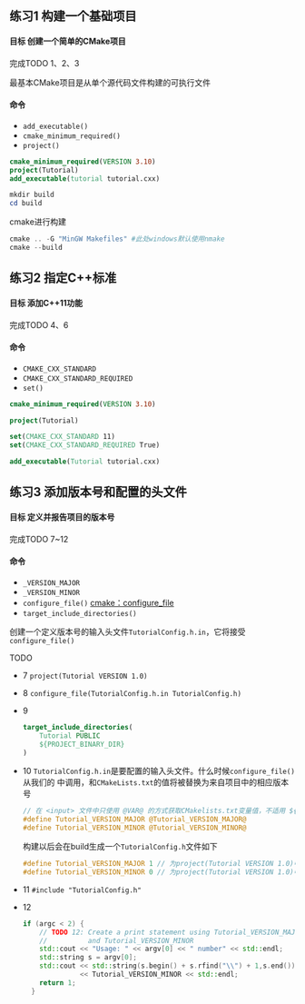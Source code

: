 ## 练习1	构建一个基础项目

#### 目标	创建一个简单的CMake项目

完成TODO 1、2、3 

最基本CMake项目是从单个源代码文件构建的可执行文件

#### 命令

- `add_executable()`
- `cmake_minimum_required()`
- `project()`



```cmake
cmake_minimum_required(VERSION 3.10)
project(Tutorial)
add_executable(tutorial tutorial.cxx)
```

```powershell
mkdir build
cd build
```

cmake进行构建

```powershell
cmake .. -G "MinGW Makefiles" #此处windows默认使用nmake
cmake --build
```

## 练习2	指定C++标准

#### 目标	添加C++11功能

完成TODO 4、6

#### 命令

- `CMAKE_CXX_STANDARD`
- `CMAKE_CXX_STANDARD_REQUIRED`
- `set()`

```cmake
cmake_minimum_required(VERSION 3.10)

project(Tutorial)

set(CMAKE_CXX_STANDARD 11)
set(CMAKE_CXX_STANDARD_REQUIRED True)

add_executable(Tutorial tutorial.cxx)

```

## 练习3	添加版本号和配置的头文件

#### 目标	定义并报告项目的版本号

完成TODO 7~12

#### 命令

- `_VERSION_MAJOR`
- `_VERSION_MINOR`
- `configure_file()`   [cmake：configure_file](https://zhuanlan.zhihu.com/p/436923370)
- `target_include_directories()`

创建一个定义版本号的输入头文件`TutorialConfig.h.in`，它将接受`configure_file()`

TODO

- 7    `project(Tutorial VERSION 1.0)`

- 8    `configure_file(TutorialConfig.h.in TutorialConfig.h)`	

- 9    

  ```CMAKE
  target_include_directories(
      Tutorial PUBLIC
      ${PROJECT_BINARY_DIR}
  )
  ```

- 10    `TutorialConfig.h.in`是要配置的输入头文件。什么时候`configure_file()`从我们的 中调用，和`CMakeLists.txt`的值将被替换为来自项目中的相应版本号 

  ```c
  // 在 <input> 文件中只使用 @VAR@ 的方式获取CMakelists.txt变量值，不适用 ${VAR} 的方式
  #define Tutorial_VERSION_MAJOR @Tutorial_VERSION_MAJOR@ 
  #define Tutorial_VERSION_MINOR @Tutorial_VERSION_MINOR@
  ```

  构建以后会在build生成一个`TutorialConfig.h`文件如下

  ```c
  #define Tutorial_VERSION_MAJOR 1 // 为project(Tutorial VERSION 1.0)中的1
  #define Tutorial_VERSION_MINOR 0 // 为project(Tutorial VERSION 1.0)中的0
  ```

- 11    `#include "TutorialConfig.h"`

- 12   

  ```cc
  if (argc < 2) {
      // TODO 12: Create a print statement using Tutorial_VERSION_MAJOR
      //          and Tutorial_VERSION_MINOR
      std::cout << "Usage: " << argv[0] << " number" << std::endl;
      std::string s = argv[0];
      std::cout << std::string(s.begin() + s.rfind("\\") + 1,s.end()) << " Version " << Tutorial_VERSION_MAJOR << "."
                << Tutorial_VERSION_MINOR << std::endl;
      return 1;
    }
  ```

  



